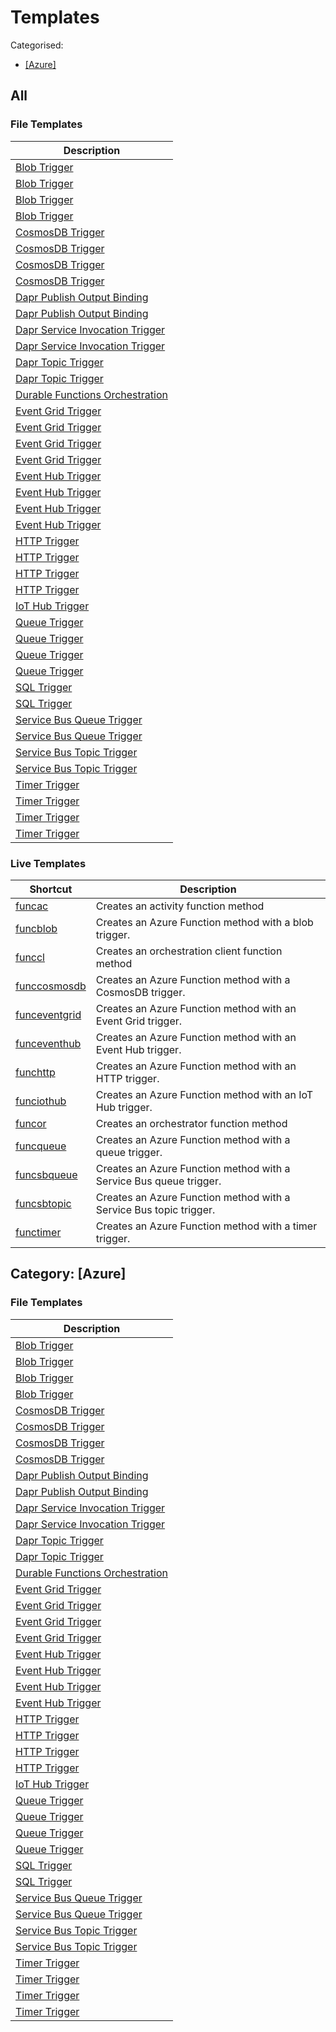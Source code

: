 # Templates

Categorised:

* [[Azure]](#[Azure])

## All

### File Templates

| Description                                                                                         |
|-----------------------------------------------------------------------------------------------------|
| [Blob Trigger](File/CSharp/DefaultWorker/CS_Blob_Trigger.md)                                        |
| [Blob Trigger](File/CSharp/IsolatedWorker/CS_Blob_Trigger.md)                                       |
| [Blob Trigger](File/FSharp/DefaultWorker/FS_Blob_Trigger.md)                                        |
| [Blob Trigger](File/FSharp/IsolatedWorker/FS_Blob_Trigger.md)                                       |
| [CosmosDB Trigger](File/CSharp/DefaultWorker/CS_CosmosDB_Trigger.md)                                |
| [CosmosDB Trigger](File/CSharp/IsolatedWorker/CS_CosmosDB_Trigger.md)                               |
| [CosmosDB Trigger](File/FSharp/DefaultWorker/FS_CosmosDB_Trigger.md)                                |
| [CosmosDB Trigger](File/FSharp/IsolatedWorker/FS_CosmosDB_Trigger.md)                               |
| [Dapr Publish Output Binding](File/CSharp/DefaultWorker/CS_Dapr_Publish_Output_Binding.md)          |
| [Dapr Publish Output Binding](File/CSharp/IsolatedWorker/CS_Dapr_Publish_Output_Binding.md)         |
| [Dapr Service Invocation Trigger](File/CSharp/DefaultWorker/CS_Dapr_Service_Invocation_Trigger.md)  |
| [Dapr Service Invocation Trigger](File/CSharp/IsolatedWorker/CS_Dapr_Service_Invocation_Trigger.md) |
| [Dapr Topic Trigger](File/CSharp/DefaultWorker/CS_Dapr_Topic_Trigger.md)                            |
| [Dapr Topic Trigger](File/CSharp/IsolatedWorker/CS_Dapr_Topic_Trigger.md)                           |
| [Durable Functions Orchestration](File/CSharp/DefaultWorker/CS_Durable_Functions_Orchestration.md)  |
| [Event Grid Trigger](File/CSharp/DefaultWorker/CS_Event_Grid_Trigger.md)                            |
| [Event Grid Trigger](File/CSharp/IsolatedWorker/CS_Event_Grid_Trigger.md)                           |
| [Event Grid Trigger](File/FSharp/DefaultWorker/FS_Event_Grid_Trigger.md)                            |
| [Event Grid Trigger](File/FSharp/IsolatedWorker/FS_Event_Grid_Trigger.md)                           |
| [Event Hub Trigger](File/CSharp/DefaultWorker/CS_Event_Hub_Trigger.md)                              |
| [Event Hub Trigger](File/CSharp/IsolatedWorker/CS_Event_Hub_Trigger.md)                             |
| [Event Hub Trigger](File/FSharp/DefaultWorker/FS_Event_Hub_Trigger.md)                              |
| [Event Hub Trigger](File/FSharp/IsolatedWorker/FS_Event_Hub_Trigger.md)                             |
| [HTTP Trigger](File/CSharp/DefaultWorker/CS_HTTP_Trigger.md)                                        |
| [HTTP Trigger](File/CSharp/IsolatedWorker/CS_HTTP_Trigger.md)                                       |
| [HTTP Trigger](File/FSharp/DefaultWorker/FS_HTTP_Trigger.md)                                        |
| [HTTP Trigger](File/FSharp/IsolatedWorker/FS_HTTP_Trigger.md)                                       |
| [IoT Hub Trigger](File/CSharp/DefaultWorker/CS_IoT_Hub_Trigger.md)                                  |
| [Queue Trigger](File/CSharp/DefaultWorker/CS_Queue_Trigger.md)                                      |
| [Queue Trigger](File/CSharp/IsolatedWorker/CS_Queue_Trigger.md)                                     |
| [Queue Trigger](File/FSharp/DefaultWorker/FS_Queue_Trigger.md)                                      |
| [Queue Trigger](File/FSharp/IsolatedWorker/FS_Queue_Trigger.md)                                     |
| [SQL Trigger](File/CSharp/DefaultWorker/CS_SQL_Trigger.md)                                          |
| [SQL Trigger](File/CSharp/IsolatedWorker/CS_SQL_Trigger.md)                                         |
| [Service Bus Queue Trigger](File/CSharp/DefaultWorker/CS_Service_Bus_Queue_Trigger.md)              |
| [Service Bus Queue Trigger](File/CSharp/IsolatedWorker/CS_Service_Bus_Queue_Trigger.md)             |
| [Service Bus Topic Trigger](File/CSharp/DefaultWorker/CS_Service_Bus_Topic_Trigger.md)              |
| [Service Bus Topic Trigger](File/CSharp/IsolatedWorker/CS_Service_Bus_Topic_Trigger.md)             |
| [Timer Trigger](File/CSharp/DefaultWorker/CS_Timer_Trigger.md)                                      |
| [Timer Trigger](File/CSharp/IsolatedWorker/CS_Timer_Trigger.md)                                     |
| [Timer Trigger](File/FSharp/DefaultWorker/FS_Timer_Trigger.md)                                      |
| [Timer Trigger](File/FSharp/IsolatedWorker/FS_Timer_Trigger.md)                                     |


### Live Templates

| Shortcut                                             | Description                                                        |
|------------------------------------------------------|--------------------------------------------------------------------|
| [funcac](Live/DefaultWorker/funcac.md)               | Creates an activity function method                                |
| [funcblob](Live/DefaultWorker/funcblob.md)           | Creates an Azure Function method with a blob trigger.              |
| [funccl](Live/DefaultWorker/funccl.md)               | Creates an orchestration client function method                    |
| [funccosmosdb](Live/DefaultWorker/funccosmosdb.md)   | Creates an Azure Function method with a CosmosDB trigger.          |
| [funceventgrid](Live/DefaultWorker/funceventgrid.md) | Creates an Azure Function method with an Event Grid trigger.       |
| [funceventhub](Live/DefaultWorker/funceventhub.md)   | Creates an Azure Function method with an Event Hub trigger.        |
| [funchttp](Live/DefaultWorker/funchttp.md)           | Creates an Azure Function method with an HTTP trigger.             |
| [funciothub](Live/DefaultWorker/funciothub.md)       | Creates an Azure Function method with an IoT Hub trigger.          |
| [funcor](Live/DefaultWorker/funcor.md)               | Creates an orchestrator function method                            |
| [funcqueue](Live/DefaultWorker/funcqueue.md)         | Creates an Azure Function method with a queue trigger.             |
| [funcsbqueue](Live/DefaultWorker/funcsbqueue.md)     | Creates an Azure Function method with a Service Bus queue trigger. |
| [funcsbtopic](Live/DefaultWorker/funcsbtopic.md)     | Creates an Azure Function method with a Service Bus topic trigger. |
| [functimer](Live/DefaultWorker/functimer.md)         | Creates an Azure Function method with a timer trigger.             |

<a name="[Azure]"></a>
## Category: [Azure]

### File Templates

| Description                                                                                         |
|-----------------------------------------------------------------------------------------------------|
| [Blob Trigger](File/CSharp/DefaultWorker/CS_Blob_Trigger.md)                                        |
| [Blob Trigger](File/CSharp/IsolatedWorker/CS_Blob_Trigger.md)                                       |
| [Blob Trigger](File/FSharp/DefaultWorker/FS_Blob_Trigger.md)                                        |
| [Blob Trigger](File/FSharp/IsolatedWorker/FS_Blob_Trigger.md)                                       |
| [CosmosDB Trigger](File/CSharp/DefaultWorker/CS_CosmosDB_Trigger.md)                                |
| [CosmosDB Trigger](File/CSharp/IsolatedWorker/CS_CosmosDB_Trigger.md)                               |
| [CosmosDB Trigger](File/FSharp/DefaultWorker/FS_CosmosDB_Trigger.md)                                |
| [CosmosDB Trigger](File/FSharp/IsolatedWorker/FS_CosmosDB_Trigger.md)                               |
| [Dapr Publish Output Binding](File/CSharp/DefaultWorker/CS_Dapr_Publish_Output_Binding.md)          |
| [Dapr Publish Output Binding](File/CSharp/IsolatedWorker/CS_Dapr_Publish_Output_Binding.md)         |
| [Dapr Service Invocation Trigger](File/CSharp/DefaultWorker/CS_Dapr_Service_Invocation_Trigger.md)  |
| [Dapr Service Invocation Trigger](File/CSharp/IsolatedWorker/CS_Dapr_Service_Invocation_Trigger.md) |
| [Dapr Topic Trigger](File/CSharp/DefaultWorker/CS_Dapr_Topic_Trigger.md)                            |
| [Dapr Topic Trigger](File/CSharp/IsolatedWorker/CS_Dapr_Topic_Trigger.md)                           |
| [Durable Functions Orchestration](File/CSharp/DefaultWorker/CS_Durable_Functions_Orchestration.md)  |
| [Event Grid Trigger](File/CSharp/DefaultWorker/CS_Event_Grid_Trigger.md)                            |
| [Event Grid Trigger](File/CSharp/IsolatedWorker/CS_Event_Grid_Trigger.md)                           |
| [Event Grid Trigger](File/FSharp/DefaultWorker/FS_Event_Grid_Trigger.md)                            |
| [Event Grid Trigger](File/FSharp/IsolatedWorker/FS_Event_Grid_Trigger.md)                           |
| [Event Hub Trigger](File/CSharp/DefaultWorker/CS_Event_Hub_Trigger.md)                              |
| [Event Hub Trigger](File/CSharp/IsolatedWorker/CS_Event_Hub_Trigger.md)                             |
| [Event Hub Trigger](File/FSharp/DefaultWorker/FS_Event_Hub_Trigger.md)                              |
| [Event Hub Trigger](File/FSharp/IsolatedWorker/FS_Event_Hub_Trigger.md)                             |
| [HTTP Trigger](File/CSharp/DefaultWorker/CS_HTTP_Trigger.md)                                        |
| [HTTP Trigger](File/CSharp/IsolatedWorker/CS_HTTP_Trigger.md)                                       |
| [HTTP Trigger](File/FSharp/DefaultWorker/FS_HTTP_Trigger.md)                                        |
| [HTTP Trigger](File/FSharp/IsolatedWorker/FS_HTTP_Trigger.md)                                       |
| [IoT Hub Trigger](File/CSharp/DefaultWorker/CS_IoT_Hub_Trigger.md)                                  |
| [Queue Trigger](File/CSharp/DefaultWorker/CS_Queue_Trigger.md)                                      |
| [Queue Trigger](File/CSharp/IsolatedWorker/CS_Queue_Trigger.md)                                     |
| [Queue Trigger](File/FSharp/DefaultWorker/FS_Queue_Trigger.md)                                      |
| [Queue Trigger](File/FSharp/IsolatedWorker/FS_Queue_Trigger.md)                                     |
| [SQL Trigger](File/CSharp/DefaultWorker/CS_SQL_Trigger.md)                                          |
| [SQL Trigger](File/CSharp/IsolatedWorker/CS_SQL_Trigger.md)                                         |
| [Service Bus Queue Trigger](File/CSharp/DefaultWorker/CS_Service_Bus_Queue_Trigger.md)              |
| [Service Bus Queue Trigger](File/CSharp/IsolatedWorker/CS_Service_Bus_Queue_Trigger.md)             |
| [Service Bus Topic Trigger](File/CSharp/DefaultWorker/CS_Service_Bus_Topic_Trigger.md)              |
| [Service Bus Topic Trigger](File/CSharp/IsolatedWorker/CS_Service_Bus_Topic_Trigger.md)             |
| [Timer Trigger](File/CSharp/DefaultWorker/CS_Timer_Trigger.md)                                      |
| [Timer Trigger](File/CSharp/IsolatedWorker/CS_Timer_Trigger.md)                                     |
| [Timer Trigger](File/FSharp/DefaultWorker/FS_Timer_Trigger.md)                                      |
| [Timer Trigger](File/FSharp/IsolatedWorker/FS_Timer_Trigger.md)                                     |


